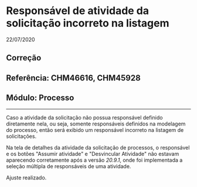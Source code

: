 # Responsável de atividade da solicitação incorreto na listagem
22/07/2020
## Correção
## Referência: CHM46616, CHM45928
## Módulo: Processo
***

Caso a atividade da solicitação não possua responsável definido diretamente nela, ou seja, somente responsáveis definidos na modelagem do processo, então será exibido um responsável incorreto na listagem de solicitações.

Na tela de detalhes da atividade da solicitação de processos, o responsável e os botões "Assumir atividade" e "Desvincular Atividade" não estavam aparecendo corretamente após a versão *20.9.1*, onde foi implementada a seleção múltipla de responsáveis de uma atividade.

Ajuste realizado.